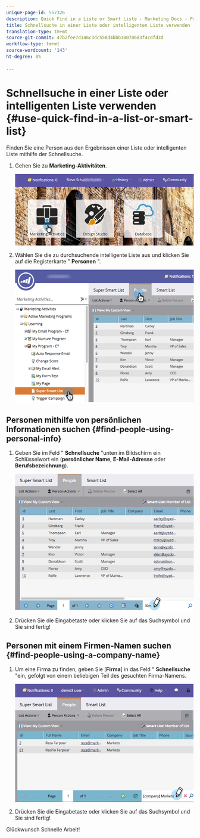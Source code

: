 ```yaml
---
unique-page-id: 557326
description: Quick Find in a Liste or Smart Liste - Marketing Docs - Produktdokumentation
title: Schnellsuche in einer Liste oder intelligenten Liste verwenden
translation-type: tm+mt
source-git-commit: 47b2fee7d146c3dc558d4bbb10070683f4cdfd3d
workflow-type: tm+mt
source-wordcount: '143'
ht-degree: 0%

---
```



# Schnellsuche in einer Liste oder intelligenten Liste verwenden {#use-quick-find-in-a-list-or-smart-list}

Finden Sie eine Person aus den Ergebnissen einer Liste oder intelligenten Liste mithilfe der Schnellsuche.

1. Gehen Sie zu **Marketing-Aktivitäten**.

   ![](assets/login-marketing-activities.png)

1. Wählen Sie die zu durchsuchende intelligente Liste aus und klicken Sie auf die Registerkarte &quot; **Personen** &quot;.

   ![](assets/smartlistpeople.png)

## Personen mithilfe von persönlichen Informationen suchen {#find-people-using-personal-info}

1. Geben Sie im Feld &quot; **Schnellsuche** &quot;unten im Bildschirm ein Schlüsselwort ein (**persönlicher Name**, **E-Mail-Adresse** oder **Berufsbezeichnung**).

   ![](assets/searchpeople.png)

1. Drücken Sie die Eingabetaste oder klicken Sie auf das Suchsymbol und Sie sind fertig!

## Personen mit einem Firmen-Namen suchen {#find-people-using-a-company-name}

1. Um eine Firma zu finden, geben Sie [**Firma**] in das Feld &quot; **Schnellsuche** &quot;ein, gefolgt von einem beliebigen Teil des gesuchten Firma-Namens.

   ![](assets/supersmartlistsearch.jpg)

1. Drücken Sie die Eingabetaste oder klicken Sie auf das Suchsymbol und Sie sind fertig!

Glückwunsch Schnelle Arbeit!

